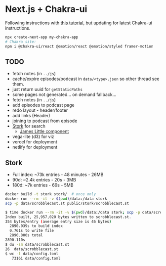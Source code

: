 # Next.js + Chakra-ui

Following instructions with [this tutorial](https://www.freecodecamp.org/news/how-to-use-chakra-ui-with-next-js-and-react/), but updating for latest Chakra-ui instructions.

```bash
npx create-next-app my-chakra-app
# Chakra site:
npm i @chakra-ui/react @emotion/react @emotion/styled framer-motion
```

## TODO

- fetch notes (in `../js`)
- cache/expire episodes/podcast in `data/<type>.json` so other thread see them.
- just return uuid for `getStaticPaths`
- some pages not generated... on demand fallback...
- fetch notes (in `../js`)
- add episodes to podcast page
- redo layout - header/footer
- add links (Header)
- joining to podcast from episode
- [Stork](https://github.com/jameslittle230/stork) for search
  - [James Little component](https://github.com/stork-search/site/blob/master/src/components/stork.js)
- vega-lite (d3) for viz
- vercel  for deployment
- netlify for deployment

## Stork

- Full index: ~73k entries - 48 minutes - 26MB
- 90d: ~2.4k entries - 20s - 3MB
- 180d: ~7k entries - 69s - 5MB

```bash
docker build -t stork stork/  # once only
docker run --rm -it -v $(pwd)/data:/data stork
scp -p data/scrobblecast.st public/stork/scrobblecast.st
```


```bash
$ time docker run --rm -it -v $(pwd)/data:/data stork; scp -p data/scrobblecast.st public/stork/scrobblecast.st
Index built, 25,957,020 bytes written to scrobblecast.st.
354 bytes/entry (average entry size is 46 bytes)
  2890.039s to build index
  0.761s to write file
  2890.800s total
2890.110s
$ du -sm data/scrobblecast.st 
26  data/scrobblecast.st
$ wc -l data/config.toml 
   73161 data/config.toml
```
